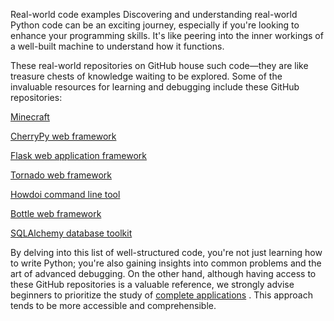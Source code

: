 Real-world code examples
Discovering and understanding real-world Python code can be an exciting journey, especially if you're looking to enhance your programming skills. It's like peering into the inner workings of a well-built machine to understand how it functions. 

These real-world repositories on GitHub house such code—they are like treasure chests of knowledge waiting to be explored. Some of the invaluable resources for learning and debugging include these GitHub repositories:

[Minecraft](https://github.com/fogleman/Minecraft) 

[CherryPy web framework](https://github.com/cherrypy/cherrypy)

[Flask web application framework](https://github.com/pallets/flask)

[Tornado web framework](https://github.com/tornadoweb/tornado)

[Howdoi command line tool](https://github.com/gleitz/howdoi)

[Bottle web framework](https://github.com/bottlepy/bottle/blob/master/bottle.py)

[SQLAlchemy database toolkit](https://github.com/sqlalchemy/sqlalchemy)

By delving into this list of well-structured code, you're not just learning how to write Python; you're also gaining insights into common problems and the art of advanced debugging. On the other hand, although having access to these GitHub repositories is a valuable reference, we strongly advise beginners to prioritize the study of 
[complete applications](https://github.com/home-assistant/core)
. This approach tends to be more accessible and comprehensible.